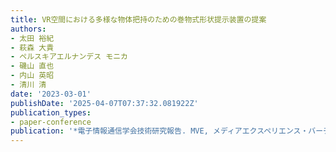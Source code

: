 ```yaml
---
title: VR空間における多様な物体把持のための巻物式形状提示装置の提案
authors:
- 太田 裕紀
- 萩森 大貴
- ペルスキアエルナンデス モニカ
- 磯山 直也
- 内山 英昭
- 清川 清
date: '2023-03-01'
publishDate: '2025-04-07T07:37:32.081922Z'
publication_types:
- paper-conference
publication: '*電子情報通信学会技術研究報告. MVE, メディアエクスペリエンス・バーチャル環境*'
---
```

